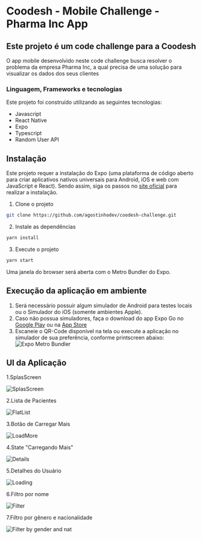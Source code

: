 # Coodesh - Mobile Challenge - Pharma Inc App

## Este projeto é um code challenge para a Coodesh

O app mobile desenvolvido neste code challenge busca resolver o problema da empresa Pharma Inc, a qual precisa de uma solução para visualizar os dados dos seus clientes

### Linguagem, Frameworks e tecnologias

Este projeto foi construído utilizando as seguintes tecnologias:

-   Javascript
-   React Native
-   Expo
-   Typescript
-   Random User API

## Instalação

Este projeto requer a instalação do Expo (uma plataforma de código aberto para criar aplicativos nativos universais para Android, iOS e web com JavaScript e React).
Sendo assim, siga os passos no [site oficial](https://docs.expo.dev/get-started/installation/#installing-expo-cli) para realizar a instalação.

1. Clone o projeto

```sh
git clone https://github.com/agostinhodev/coodesh-challenge.git
```

2. Instale as dependências

```sh
yarn install
```

3. Execute o projeto

```sh
yarn start
```

Uma janela do browser será aberta com o Metro Bundler do Expo.

## Execução da aplicação em ambiente

1. Será necessário possuir algum simulador de Android para testes locais ou o Simulador do iOS (somente ambientes Apple).
2. Caso não possua simuladores, faça o download do app Expo Go no [Google Play](https://play.google.com/store/apps/details?id=host.exp.exponent) ou na [App Store](https://apps.apple.com/br/app/expo-go/id982107779)
3. Escaneie o QR-Code disponível na tela ou execute a aplicação no simulador de sua preferência, conforme printscreen abaixo:
   ![Expo Metro Bundler](https://i.postimg.cc/XN9Gs3pH/Screen-Shot-2022-05-11-at-14-45-32.png)

## UI da Aplicação

1.SplasScreen

![SplasScreen](https://i.postimg.cc/Bnx9LY6V/1.png)

2.Lista de Pacientes

![FlatList](https://i.postimg.cc/pTcgb3Gp/2.png)

3.Botão de Carregar Mais

![LoadMore](https://i.postimg.cc/sxBbVKqK/3.png)

4.State "Carregando Mais"

![Details](https://i.postimg.cc/pV7g0b5S/5.png)

5.Detalhes do Usuário

![Loading](https://i.postimg.cc/3wBs9k2j/6.png)

6.Filtro por nome

![Filter ](https://i.postimg.cc/HxkfNTtq/7.png)

7.Filtro por gênero e nacionalidade

![Filter by gender and nat](https://i.postimg.cc/HLdGQw8s/8.png)
